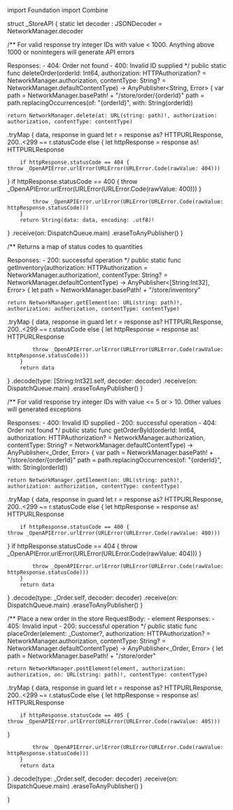 import Foundation
import Combine


struct _StoreAPI {
    static let decoder : JSONDecoder = NetworkManager.decoder

/**
For valid response try integer IDs with value < 1000. Anything above 1000 or nonintegers will generate API errors

Responses:
    - 404: Order not found
    - 400: Invalid ID supplied
*/
public static func deleteOrder(orderId: Int64, authorization: HTTPAuthorization? = NetworkManager.authorization, contentType: String? = NetworkManager.defaultContentType) -> AnyPublisher<String, Error> {
var path = NetworkManager.basePath! + "/store/order/{orderId}"
    path = path.replacingOccurrences(of: "{orderId}", with: String(orderId))


    return NetworkManager.delete(at: URL(string: path)!, authorization: authorization, contentType: contentType)
.tryMap { data, response in
        guard let r = response as? HTTPURLResponse, 200..<299 ~= r.statusCode else {
        let httpResponse = response as! HTTPURLResponse

        if httpResponse.statusCode == 404 {
    throw _OpenAPIError.urlError(URLError(URLError.Code(rawValue: 404)))
}
if httpResponse.statusCode == 400 {
    throw _OpenAPIError.urlError(URLError(URLError.Code(rawValue: 400)))
}

            throw _OpenAPIError.urlError(URLError(URLError.Code(rawValue: httpResponse.statusCode)))
        }
        return String(data: data, encoding: .utf8)!
}
    .receive(on: DispatchQueue.main)
    .eraseToAnyPublisher()
}

/**
Returns a map of status codes to quantities

Responses:
    - 200: successful operation
*/
public static func getInventory(authorization: HTTPAuthorization = NetworkManager.authorization!, contentType: String? = NetworkManager.defaultContentType) -> AnyPublisher<[String:Int32], Error> {
let path = NetworkManager.basePath! + "/store/inventory"
    


    return NetworkManager.getElement(on: URL(string: path)!, authorization: authorization, contentType: contentType)
.tryMap { data, response in
        guard let r = response as? HTTPURLResponse, 200..<299 ~= r.statusCode else {
        let httpResponse = response as! HTTPURLResponse

        

            throw _OpenAPIError.urlError(URLError(URLError.Code(rawValue: httpResponse.statusCode)))
        }
        return data
}
.decode(type: [String:Int32].self, decoder: decoder)
    .receive(on: DispatchQueue.main)
    .eraseToAnyPublisher()
}

/**
For valid response try integer IDs with value <= 5 or > 10. Other values will generated exceptions

Responses:
    - 400: Invalid ID supplied
    - 200: successful operation
    - 404: Order not found
*/
public static func getOrderById(orderId: Int64, authorization: HTTPAuthorization? = NetworkManager.authorization, contentType: String? = NetworkManager.defaultContentType) -> AnyPublisher<_Order, Error> {
var path = NetworkManager.basePath! + "/store/order/{orderId}"
    path = path.replacingOccurrences(of: "{orderId}", with: String(orderId))


    return NetworkManager.getElement(on: URL(string: path)!, authorization: authorization, contentType: contentType)
.tryMap { data, response in
        guard let r = response as? HTTPURLResponse, 200..<299 ~= r.statusCode else {
        let httpResponse = response as! HTTPURLResponse

        if httpResponse.statusCode == 400 {
    throw _OpenAPIError.urlError(URLError(URLError.Code(rawValue: 400)))
}
if httpResponse.statusCode == 404 {
    throw _OpenAPIError.urlError(URLError(URLError.Code(rawValue: 404)))
}

            throw _OpenAPIError.urlError(URLError(URLError.Code(rawValue: httpResponse.statusCode)))
        }
        return data
}
.decode(type: _Order.self, decoder: decoder)
    .receive(on: DispatchQueue.main)
    .eraseToAnyPublisher()
}

/**
Place a new order in the store
RequestBody:
    - element
Responses:
    - 405: Invalid input
    - 200: successful operation
*/
public static func placeOrder(element: _Customer?, authorization: HTTPAuthorization? = NetworkManager.authorization, contentType: String? = NetworkManager.defaultContentType) -> AnyPublisher<_Order, Error> {
let path = NetworkManager.basePath! + "/store/order"
    


    return NetworkManager.postElement(element, authorization: authorization, on: URL(string: path)!, contentType: contentType)
.tryMap { data, response in
        guard let r = response as? HTTPURLResponse, 200..<299 ~= r.statusCode else {
        let httpResponse = response as! HTTPURLResponse

        if httpResponse.statusCode == 405 {
    throw _OpenAPIError.urlError(URLError(URLError.Code(rawValue: 405)))
}

            throw _OpenAPIError.urlError(URLError(URLError.Code(rawValue: httpResponse.statusCode)))
        }
        return data
}
.decode(type: _Order.self, decoder: decoder)
    .receive(on: DispatchQueue.main)
    .eraseToAnyPublisher()
}


}
